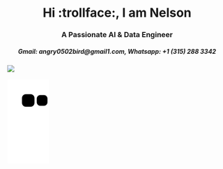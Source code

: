 
<h1 align="center"> Hi :trollface:, I am Nelson</h1>
<h3 align="center">A Passionate AI & Data Engineer</h3>
<h5 align="center">Gmail: angry0502bird@gmail1.com, Whatsapp: +1 (315) 288 3342</h5> <img src="https://profile-counter.glitch.me/20Sunny/count.svg">

![snake gif](https://github.com/20sunny/20sunny/blob/output/github-contribution-grid-snake.svg)
